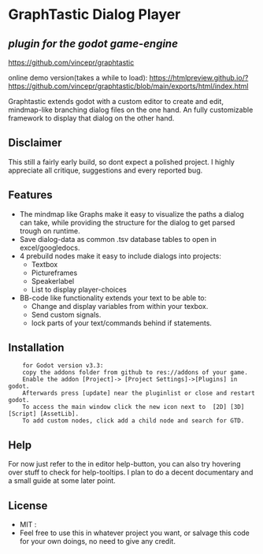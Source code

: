 # GraphTastic Dialog Player
## _plugin for the godot game-engine_

https://github.com/vincepr/graphtastic

online demo version(takes a while to load): https://htmlpreview.github.io/?https://github.com/vincepr/graphtastic/blob/main/exports/html/index.html

Graphtastic extends godot with a custom editor to create and edit, mindmap-like branching dialog files on the one hand.
An fully customizable framework to display that dialog on the other hand. 

## Disclaimer
This still a fairly early build, so dont expect a polished project. I highly appreciate all critique, suggestions and every reported bug. 

## Features

- The mindmap like Graphs make it easy to visualize the paths a dialog can take, while providing the structure for the dialog to get parsed trough on runtime.
- Save dialog-data as common .tsv database tables to open in excel/googledocs.
- 4 prebuild nodes make it easy to include dialogs into projects:
    - Textbox
    - Pictureframes 
    - Speakerlabel
    - List to display player-choices
- BB-code like functionality extends your text to be able to:
    - Change and display variables from within your texbox.
    - Send custom signals.
    - lock parts of your text/commands behind if statements.


## Installation

        for Godot version v3.3:
        copy the addons folder from github to res://addons of your game. 
        Enable the addon [Project]-> [Project Settings]->[Plugins] in godot.
        Afterwards press [update] near the pluginlist or close and restart godot.
        To access the main window click the new icon next to  [2D] [3D] [Script] [AssetLib].
        To add custom nodes, click add a child node and search for GTD.


## Help
For now just refer to the in editor help-button, you can also try hovering over stuff to check for help-tooltips.
I plan to do a decent documentary and a small guide at some later point.
## License

- MIT :
- Feel free to use this in whatever project you want, or salvage this code for your own doings, no need to give any credit.
